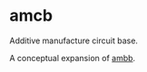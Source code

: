 # amcb

Additive manufacture circuit base.

A conceptual expansion of [ambb](https://github.com/uwo-fast/ambb).
